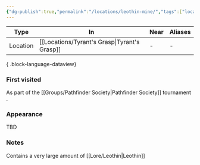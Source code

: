 ```yaml
---
{"dg-publish":true,"permalink":"/locations/leothin-mine/","tags":["location"],"dgShowBacklinks":true,"dgShowLocalGraph":true,"noteIcon":"location","created":"2024-01-06T13:13:21.147+01:00","updated":"2024-01-13T10:23:47.641+01:00"}
---
```


| Type     | In                 | Near | Aliases |
| -------- | ------------------ | ---- | ------- |
| Location | [[Locations/Tyrant's Grasp\|Tyrant's Grasp]] | \-   | \-      |

{ .block-language-dataview}
### First visited
As part of the [[Groups/Pathfinder Society\|Pathfinder Society]] tournament .
### Appearance
TBD
### Notes
Contains a very large amount of [[Lore/Leothin\|Leothin]]